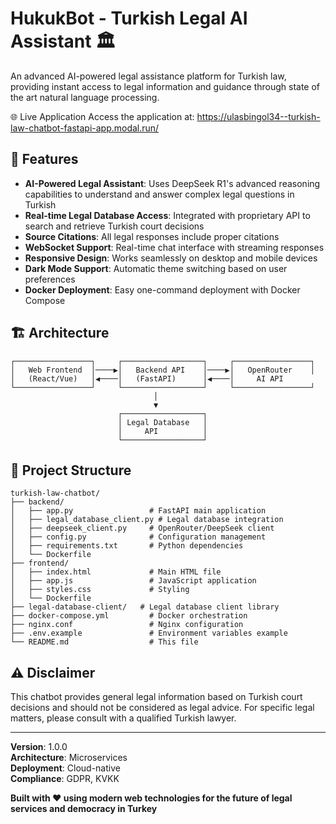 # HukukBot - Turkish Legal AI Assistant 🏛️

An advanced AI-powered legal assistance platform for Turkish law, providing instant access to legal information and guidance through state of the art natural language processing.

🌐 Live Application
Access the application at: https://ulasbingol34--turkish-law-chatbot-fastapi-app.modal.run/

## 🌟 Features

- **AI-Powered Legal Assistant**: Uses DeepSeek R1's advanced reasoning capabilities to understand and answer complex legal questions in Turkish
- **Real-time Legal Database Access**: Integrated with proprietary API to search and retrieve Turkish court decisions
- **Source Citations**: All legal responses include proper citations
- **WebSocket Support**: Real-time chat interface with streaming responses
- **Responsive Design**: Works seamlessly on desktop and mobile devices
- **Dark Mode Support**: Automatic theme switching based on user preferences
- **Docker Deployment**: Easy one-command deployment with Docker Compose

## 🏗️ Architecture

```
┌─────────────────┐     ┌──────────────────┐     ┌─────────────────┐
│   Web Frontend  │────▶│   Backend API    │────▶│   OpenRouter    │
│   (React/Vue)   │◀────│   (FastAPI)      │◀────│     AI API 
└─────────────────┘     └──────────────────┘     └─────────────────┘
                                │
                                ▼
                        ┌──────────────────┐
                        │ Legal Database   │
                        │     API          │
                        └──────────────────┘
```


## 📁 Project Structure

```
turkish-law-chatbot/
├── backend/
│   ├── app.py                 # FastAPI main application
│   ├── legal_database_client.py # Legal database integration
│   ├── deepseek_client.py     # OpenRouter/DeepSeek client
│   ├── config.py              # Configuration management
│   ├── requirements.txt       # Python dependencies
│   └── Dockerfile            
├── frontend/
│   ├── index.html             # Main HTML file
│   ├── app.js                 # JavaScript application
│   ├── styles.css             # Styling
│   └── Dockerfile            
├── legal-database-client/   # Legal database client library
├── docker-compose.yml         # Docker orchestration
├── nginx.conf                 # Nginx configuration
├── .env.example               # Environment variables example
└── README.md                  # This file
```

## ⚠️ Disclaimer

This chatbot provides general legal information based on Turkish court decisions and should not be considered as legal advice. For specific legal matters, please consult with a qualified Turkish lawyer.

---

**Version**: 1.0.0  
**Architecture**: Microservices  
**Deployment**: Cloud-native  
**Compliance**: GDPR, KVKK  

**Built with ❤️ using modern web technologies for the future of legal services and democracy in Turkey**
